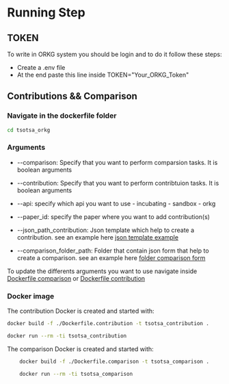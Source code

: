 # Running Step

## TOKEN

To write in ORKG system you should be login and to do it follow these steps:

- Create a .env file
- At the end paste this line inside TOKEN="Your_ORKG_Token"

## Contributions &&  Comparison

### Navigate in the dockerfile folder

```bash
cd tsotsa_orkg
```

### Arguments

- --comparison: Specify that you want to perform comparsion tasks. It is boolean arguments
  
- --contribution: Specify that you want to perform contribtuion tasks. It is boolean arguments
  
- --api: specify which api you want to use
        - incubating
        - sandbox
        - orkg
  
- --paper_id: specify the paper where you want to add contribution(s)
  
- --json_path_contribution: Json template which help to create a contribution. see an example here [json template example](./data/contributions/full_json_template.json)

- --comparison_folder_path: Folder that contain json form that help to create a comparison. see an example here [folder comparison form](./tsotsa_orkg/data/comparisons/)

To update the differents arguments you want to use navigate inside [Dockerfile comparison](./Dockerfile.comparison) or [Dockerfile contribution](./Dockerfile.contribution)

### Docker image

The contribution Docker is created and started with:

```sh
docker build -f ./Dockerfile.contribution -t tsotsa_contribution .
```

```sh
docker run --rm -ti tsotsa_contribution
```

The comparison Docker is created and started with:

```sh
    docker build -f ./Dockerfile.comparison -t tsotsa_comparison .
```

```sh
    docker run --rm -ti tsotsa_comparison
```

